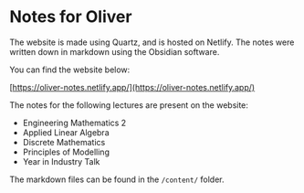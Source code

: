 # Notes for Oliver

The website is made using Quartz, and is hosted on Netlify. The notes were written down in markdown using the Obsidian software.

You can find the website below:

[https://oliver-notes.netlify.app/](https://oliver-notes.netlify.app/)

The notes for the following lectures are present on the website:
- Engineering Mathematics 2
- Applied Linear Algebra
- Discrete Mathematics 
- Principles of Modelling
- Year in Industry Talk


The markdown files can be found in the `/content/` folder.


